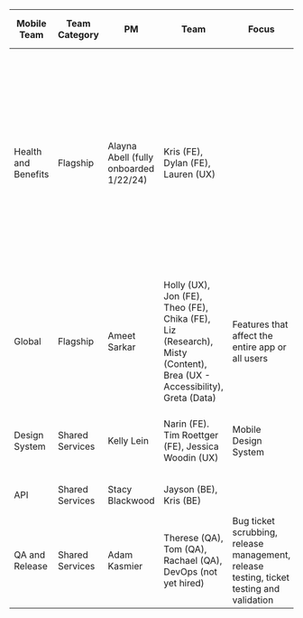 | Mobile Team | Team Category| PM | Team | Focus | Team Ticket Label | Other Info |  Slack Channel 
| ------------| ----| ----| -----| -----| -------------| -----------|--------| 
| Health and Benefits | Flagship | Alayna Abell (fully onboarded 1/22/24) | Kris (FE), Dylan (FE), Lauren (UX) | | Health |  Team starting 1/22; in the mean time will fill in work per convo with Tim with bugs, code upkeep, react native given no remaining Q4 Health Work | va-mobile-health-benefits|
| Global | Flagship | Ameet Sarkar | Holly (UX), Jon (FE), Theo (FE), Chika (FE), Liz (Research), Misty (Content), Brea (UX - Accessibility), Greta (Data) | Features that affect the entire app or all users | global | started Sprint 84  | va-mobile-global|  
| Design System  | Shared Services |Kelly Lein | Narin (FE). Tim Roettger (FE), Jessica Woodin (UX) | Mobile Design System| | Ongoing since Q3 but modifying starting Sprint 86 | va-mobile-app-design-system |
| API  |Shared Services | Stacy Blackwood | Jayson (BE), Kris (BE) |  | | Starting Sprint 86 | va-mobile-api-engineering
| QA and Release   | Shared Services| Adam Kasmier |Therese (QA), Tom (QA), Rachael (QA), DevOps (not yet hired) | Bug ticket scrubbing, release management, release testing, ticket testing and validation  | QA and Release | Starting SPrint 86 | va-mobile-app-qa| 

